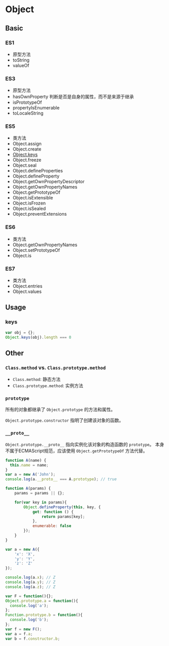 # Object

## Basic

### ES1
- 原型方法
 - toString
 - valueOf

### ES3
- 原型方法
 - hasOwnProperty 判断是否是自身的属性，而不是来源于继承
 - isPrototypeOf
 - propertyIsEnumerable
 - toLocaleString

### ES5
- 类方法
 - Object.assign
 - Object.create
 - [Object.keys](#keys)
 - Object.freeze
 - Object.seal
 - Object.defineProperties
 - Object.defineProperty
 - Object.getOwnPropertyDescriptor
 - Object.getOwnPropertyNames
 - Object.getPrototypeOf
 - Object.isExtensible
 - Object.isFrozen
 - Object.isSealed
 - Object.preventExtensions

### ES6
- 类方法
 - Object.getOwnPropertyNames
 - Object.setPrototypeOf
 - Object.is

### ES7
- 类方法
 - Object.entries
 - Object.values

## Usage

### keys
```javascript
var obj = {};
Object.keys(obj).length === 0
```

## Other

### `Class.method` vs. `Class.prototype.method`
- `Class.method`: 静态方法
- `Class.prototype.method`: 实例方法

### `prototype`
所有的对象都继承了 `Object.prototype` 的方法和属性。

`Object.prototype.constructor` 指明了创建该对象的函数。

### `__proto__`
`Object.prototype.__proto__` 指向实例化该对象的构造函数的 `prototype`。
本身不属于ECMAScript规范，应该使用 `Object.getPrototypeOf` 方法代替。

```javascript
function A(name) {
  this.name = name;
}
var a = new A('John');
console.log(a.__proto__ === A.prototype); // true
```

```javascript
function A(params) {
	params = params || {};

	for(var key in params){
		Object.defineProperty(this, key, {
			get: function () {
				return params[key];
			},
			enumerable: false
		});
	}
}

var a = new A({
	'x': 'X',
	'y': 'Y',
	'z': 'Z'
});

console.log(a.x); // Z
console.log(a.y); // Z
console.log(a.z); // Z
```

```javascript
var F = function(){};
Object.prototype.a = function(){
  console.log('a');
};
Function.prototype.b = function(){
  console.log('b');
};
var f = new F();
var a = f.a;
var b = f.constructor.b;
```
